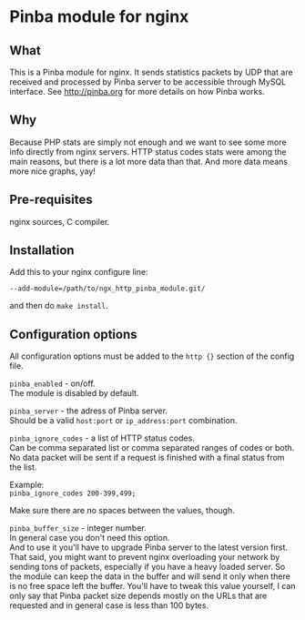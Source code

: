 Pinba module for nginx
======================

What
----
This is a Pinba module for nginx. It sends statistics packets by UDP that are received and processed by Pinba server to be accessible through MySQL interface.
See <http://pinba.org> for more details on how Pinba works.

Why
---
Because PHP stats are simply not enough and we want to see some more info directly from nginx servers. HTTP status codes stats were among the main reasons, but there is a lot more data than that. And more data means more nice graphs, yay!

Pre-requisites
--------------
nginx sources, C compiler.

Installation
------------
Add this to your nginx configure line:  

`--add-module=/path/to/ngx_http_pinba_module.git/`  

and then do `make install`.

Configuration options
---------------------
All configuration options must be added to the `http {}` section of the config file.

`pinba_enabled` - on/off.  
The module is disabled by default.

`pinba_server` - the adress of Pinba server.  
Should be a valid `host:port` or `ip_address:port` combination.

`pinba_ignore_codes` - a list of HTTP status codes.  
Can be comma separated list or comma separated ranges of codes or both.  
No data packet will be sent if a request is finished with a final status from the list.

Example:  
`pinba_ignore_codes 200-399,499;`

Make sure there are no spaces between the values, though.

`pinba_buffer_size` - integer number.  
In general case you don't need this option.  
And to use it you'll have to upgrade Pinba server to the latest version first.  
That said, you might want to prevent nginx overloading your network by sending tons of packets, especially if you have a heavy loaded server. So the module can keep the data in the buffer and will send it only when there is no free space left the buffer. You'll have to tweak this value yourself, I can only say that Pinba packet size depends mostly on the URLs that are requested and in general case is less than 100 bytes.


